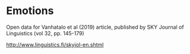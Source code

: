 # Emotions
Open data for Vanhatalo et al (2019) article, published by SKY Journal of Linguistics (vol 32, pp. 145-179)

http://www.linguistics.fi/skyjol-en.shtml
